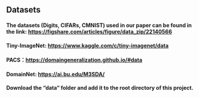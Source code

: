 ## Datasets
#### The datasets (Digits, CIFARs, CMNIST) used in our paper can be found in the link: https://figshare.com/articles/figure/data_zip/22140566
#### Tiny-ImageNet: https://www.kaggle.com/c/tiny-imagenet/data
#### PACS：https://domaingeneralization.github.io/#data
#### DomainNet: https://ai.bu.edu/M3SDA/
#### Download the “data“ folder and add it to the root directory of this project.
